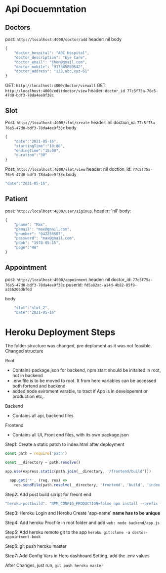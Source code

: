 # Api Docuemntation

## Doctors

post: `http://localhost:4000/doctor/add`
header: nil
body

```js
{
    "doctor_hospital": "ABC Hospital",
    "doctor_description": "Eye Care",
    "doctor_email": "jhon@gmail.com",
    "doctor_mobile": "917845869542",
    "doctor_address": "123,abc,xyz-61"
}
```

GET: `http://localhost:4000/doctor/viewall`
GET: `http://localhost:4000/editdoctor/view`
header: `doctor_id 77c5f75a-76e5-47d0-bdf3-78da4ee9f38c`

## Slot

Post: `http://localhost:4000/slot/create`
header: nil
doction_id: `77c5f75a-76e5-47d0-bdf3-78da4ee9f38c`
body

```js
{
	"date":"2021-05-16",
	"startingTime":"10:00",
	"endingTime":"15:00",
	"duration":"30"
}
```

Post: `http://localhost:4000/slot/view`
header: nil
doction_id: `77c5f75a-76e5-47d0-bdf3-78da4ee9f38c`
body

```js
"date":"2021-05-16",
```

## Patient

post: `http://localhost:4000/user/siginup`,
header: 'nil'
body:

```js
{
    "pname": "Max",
    "pemail": "max@gmail.com",
    "pnumber": "042256587",
    "password": "max@gmail.com",
    "pdob": "1978-05-15",
    "page":"48"
}
```

## Appointment

post: `http://localhost:4000/appoinment`
header: nil
doctor_id: `77c5f75a-76e5-47d0-bdf3-78da4ee9f38c`
puserid: `fd5a82ac-a14d-4b82-85f9-a356206dbf6d`

body

```js
    "slot":"slot_2",
	"date":"2021-05-16"
```

# Heroku Deployment Steps

The folder structure was changed, pre deploment as it was not feasible.
Changed structure

Root

- Contains package.json for backend, npm start should be initaited in root, not in backend
- .env file is to be moved to root. It from here variables can be accessed both fortend and backend
- added node eviroment varable, to tract if App is in developemnt or production etc,.

Backend

- Contains all api, backend files

Frontend

- Contains all UI, Front end files, with its own package.json

Step1: Create a static patch to index.html after deployment

```js
const path = require('path')

const __directory = path.resolve()

app.use(express.static(path.join(__directory, '/frontend/build')))

  app.get('*', (req, res) =>
    res.sendFile(path.resolve(__directory, 'frontend', 'build', 'index.html'))
```

Step2: Add post build script for freont end

```js
"heroku-postbuild": "NPM_CONFIG_PRODUCTION=false npm install --prefix frontend && npm run build --prefix frontend"
```

Step3: Heroku Login and Heroku Create 'app-name' **name has to be unique**

Step4: Add heroku Procfile in root folder and add `web: node backend/app.js`

Step5: Add heroku remote git to the app `heroku git:clone -a doctor-appointment-book`

Step6: git push heroku master

Step7: Add Config Vars in Hero dashboard Setting, add the .env values

After Changes, just run, `git push heroku master`
